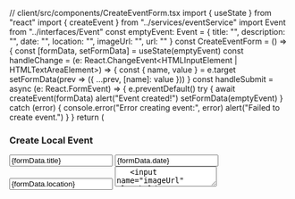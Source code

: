 // client/src/components/CreateEventForm.tsx
import { useState } from "react"
import { createEvent } from "../services/eventService"
import Event from "../interfaces/Event"
const emptyEvent: Event = {
title: "",
description: "",
date: "",
location: "",
imageUrl: "",
url: ""
}
const CreateEventForm = () => {
const [formData, setFormData] = useState<Event>(emptyEvent)
const handleChange = (e: React.ChangeEvent<HTMLInputElement | HTMLTextAreaElement>) => {
const { name, value } = e.target
setFormData(prev => ({ ...prev, [name]: value }))
}
const handleSubmit = async (e: React.FormEvent) => {
e.preventDefault()
try {
await createEvent(formData)
alert("Event created!")
setFormData(emptyEvent)
} catch (error) {
console.error("Error creating event:", error)
alert("Failed to create event.")
}
}
return (

  <form onSubmit={handleSubmit} style={{ margin: "15px" }}>
   <h3>Create Local Event</h3>
   <input name="title" placeholder="Title" value={formData.title} onChange={handleChange} required />
   <input name="date" placeholder="Date" value={formData.date} onChange={handleChange} required />
   <input name="location" placeholder="Location" value={formData.location} onChange={handleChange} required />
   <textarea name="description" placeholder="Description" value={formData.description} onChange={handleChange} />
   <input name="imageUrl" placeholder="Image URL" value={formData.imageUrl} onChange={handleChange} />
   <input name="url" placeholder="Event URL" value={formData.url} onChange={handleChange} />
   <button type="submit">Save Event</button>
  </form>
 )
}
export default CreateEventForm

// client/src/components/EventCard.css
.event-card {
background: #fff;
border-radius: 20px;
box-shadow: 0 4px 10px rgba(0, 0, 0, 0.1);
overflow: hidden;
width: 100%;
max-width: 320px;
margin: 12px auto;
display: flex;
flex-direction: column;
text-align: center;
}
.event-time {
font-weight: bold;
font-size: 1.2rem;
padding: 12px 0 0;
color: #000;
}
.event-image {
width: 100%;
height: 160px;
object-fit: cover;
/_ border-top-left-radius: 20px;
border-top-right-radius: 20px; _/
}
.event-details {
padding: 0 16px 16px;
}
.event-title {
font-weight: 600;
font-size: 1.1rem;
margin: 8px 0 4px;
}
.event-description {
font-size: 0.9rem;
color: #444;
line-height: 1.4;
display: -webkit-box;
-webkit-line-clamp: 3;
-webkit-box-orient: vertical;
overflow: hidden;
text-overflow: ellipsis;
}
/_ .events-container {
display: grid;
grid-template-columns: repeat(auto-fit, minmax(280px, 1fr));
gap: 20px;
padding: 16px;
} _/

// client/src/components/EventCard.tsx
import React from "react"
import Event from "../interfaces/Event"
import EventMap from "./EventMap"
import "./EventCard.css"
interface EventCardProps {
event: Event
}
const EventCard: React.FC<EventCardProps> = ({ event }) => {
return (

  <div className='event-card'>
   <div className='event-time'>{event.date}</div>
   {event.imageUrl && (
    <img src={event.imageUrl} alt={event.title} className='event-image' />
   )}
   <div className='event-details'>
    <div className='event-title'>{event.title}</div>
    <p className='event-description'>{event.description}</p>
=
    <div className='event-map-wrapper'>
     <EventMap location={event.location} />
    </div>
   </div>
  </div>
 )
}
export default EventCard

// client/src/components/EventMap.css
.event-map-container {
position: relative;
height: 120px;
width: 100%;
border-radius: 8px;
overflow: hidden;
margin: 0 0 12px 16px;
box-shadow: 0 2px 4px rgba(0, 0, 0, 0.1);
float: right;
}

.event-map {
height: 100%;
width: 100%;
}

.event-map-overlay {
position: absolute;
top: 0;
left: 0;
right: 0;
background-color: rgba(63, 81, 181, 0.7);
padding: 6px 8px;
text-align: center;
}

.event-map-overlay p {
margin: 0;
white-space: nowrap;
overflow: hidden;
text-overflow: ellipsis;
color: white;
font-size: 0.75rem;
font-weight: bold;
}

// client/src/components/EventMap.tsx
import { useRef, useEffect } from "react"
import mapboxgl from "mapbox-gl"
import "mapbox-gl/dist/mapbox-gl.css"
import "./EventMap.css"

interface EventMapProps {
location: string
}

const EventMap: React.FC<EventMapProps> = ({ location }) => {
const mapRef = useRef<mapboxgl.Map | null>(null)
const mapContainerRef = useRef<HTMLDivElement>(null)

const getVenueName = (location: string) => {
const commaIndex = location.indexOf(",")
const dashIndex = location.indexOf("-")

    if (commaIndex > 0) {
      return location.substring(0, commaIndex).trim()
    } else if (dashIndex > 0) {
      return location.substring(0, dashIndex).trim()
    } else {
      return location.length > 20 ? location.substring(0, 20) + "..." : location
    }

}

useEffect(() => {
if (!mapContainerRef.current) return
mapboxgl.accessToken =
"pk.eyJ1IjoibGlnaHRuaW5nc3ByZWUiLCJhIjoiY205YzB0NnhlMG52ejJrcTJseWxhcXZhZiJ9.VFBHYF5wcCBw35HASKi_eA"
const detroitCoordinates: [number, number] = [-83.0458, 42.3314]

    mapRef.current = new mapboxgl.Map({
      container: mapContainerRef.current,
      style: "mapbox://styles/mapbox/streets-v11",
      center: detroitCoordinates,
      zoom: 12,
      dragPan: false,
      scrollZoom: false,
      interactive: false
    })

    return () => {
      if (mapRef.current) {
        mapRef.current.remove()
      }
    }

}, [location])

return (

<div className='event-map-container'>
<div className='event-map' ref={mapContainerRef}></div>
<div className='event-map-overlay'>
<p>{getVenueName(location)}</p>
</div>
</div>
)
}

export default EventMap

// client/src/components/Events.tsx
import Event from "../interfaces/Event"
import { useState, useEffect } from "react"
import { getEvents } from "../services/eventService"
import EventCard from "./EventCard"
const Events = () => {
const [events, setEvents] = useState<Event[]>([])
useEffect(() => {
getEvents().then(es => setEvents(es))
}, [])
return (

  <div>
   <h2 style={{ marginLeft: "15px" }}>Local Events</h2>
   <div className="events-container" style={{
    display: "grid",
    gridTemplateColumns: "repeat(2, minmax(140px, 1fr))",
    gap: "16px",
    padding: "16px",
    justifyItems: "center"
   }}>
    {events.map((event, index) => (
     <EventCard key={index} event={event} />
    ))}
  </div>
  </div>
 )
}
export default Events

// client/src/components/Events.tsx
import Event from "../interfaces/Event"
import { useState, useEffect } from "react"
import { getEvents } from "../services/eventService"
import EventCard from "./EventCard"

const Events = () => {
const [events, setEvents] = useState<Event[]>([])
useEffect(() => {
getEvents().then(es => setEvents(es))
}, [])
return (

<div>
<h2 style={{ marginLeft: "15px" }}>Local Events</h2>
<div
className='events-container'
style={{
          display: "grid",
          gridTemplateColumns: "repeat(2, minmax(140px, 1fr))",
          gap: "16px",
          padding: "16px",
          justifyItems: "center"
        }} >
{events.map((event, index) => (
<EventCard key={index} event={event} />
))}
</div>
</div>
)
}

export default Events

// client/src/interfaces/Event.ts
export default interface Event {
title: string
description: string
date: string
location: string
imageUrl: string
url: string
ticketInfo?: any[]
venue?: any
}

// client/src/services/eventService.ts
import axios from "axios"
import Event from "../interfaces/Event"
const baseUrl = "http://localhost:3000/api/events"
// GET ALL
export const getEvents = async (): Promise<Event[]> =>
(await axios.get(baseUrl)).data
export const createEvent = async (eventData: Event): Promise<Event> =>
(await axios.post(baseUrl, eventData)).data

// client/src/App.tsx
import Events from "./components/Events"
import CreateEventForm from "./components/CreateEventForm"
function App() {
return (
<>

   <h1 style={{ marginLeft: "10px" }}>What's The Move</h1>
   <CreateEventForm />
   <Events />
  </>
 )
}
export default App

// client/src/index.css
:root {
font-family: system-ui, Avenir, Helvetica, Arial, sans-serif;
line-height: 1.5;
font-weight: 400;
color-scheme: light dark;
color: rgba(255, 255, 255, 0.87);
background-color: #242424;
font-synthesis: none;
text-rendering: optimizeLegibility;
-webkit-font-smoothing: antialiased;
-moz-osx-font-smoothing: grayscale;
}
a {
font-weight: 500;
color: #646CFF;
text-decoration: inherit;
}
a:hover {
color: #535BF2;
}
body {
margin: 0;
display: flex;
place-items: center;
min-width: 320px;
min-height: 100vh;
}
h1 {
font-size: 3.2em;
line-height: 1.1;
}
button {
border-radius: 8px;
border: 1px solid transparent;
padding: 0.6em 1.2em;
font-size: 1em;
font-weight: 500;
font-family: inherit;
background-color: #1A1A1A;
cursor: pointer;
transition: border-color 0.25s;
}
button:hover {
border-color: #646CFF;
}
button:focus,
button:focus-visible {
outline: 4px auto -webkit-focus-ring-color;
}
@media (prefers-color-scheme: light) {
:root {
color: #213547;
background-color: #FFFFFF;
}
a:hover {
color: #747BFF;
}
button {
background-color: #F9F9F9;
}
}

// client/src/index.css
:root {
font-family: system-ui, Avenir, Helvetica, Arial, sans-serif;
line-height: 1.5;
font-weight: 400;
color-scheme: light dark;
color: rgba(255, 255, 255, 0.87);
background-color: #242424;
font-synthesis: none;
text-rendering: optimizeLegibility;
-webkit-font-smoothing: antialiased;
-moz-osx-font-smoothing: grayscale;
}
a {
font-weight: 500;
color: #646CFF;
text-decoration: inherit;
}
a:hover {
color: #535BF2;
}
body {
margin: 0;
display: flex;
place-items: center;
min-width: 320px;
min-height: 100vh;
}
h1 {
font-size: 3.2em;
line-height: 1.1;
}
button {
border-radius: 8px;
border: 1px solid transparent;
padding: 0.6em 1.2em;
font-size: 1em;
font-weight: 500;
font-family: inherit;
background-color: #1A1A1A;
cursor: pointer;
transition: border-color 0.25s;
}
button:hover {
border-color: #646CFF;
}
button:focus,
button:focus-visible {
outline: 4px auto -webkit-focus-ring-color;
}
@media (prefers-color-scheme: light) {
:root {
color: #213547;
background-color: #FFFFFF;
}
a:hover {
color: #747BFF;
}
button {
background-color: #F9F9F9;
}
}

// client/src/main.tsx
import { StrictMode } from 'react'
import { createRoot } from 'react-dom/client'
import './index.css'
import App from './App.tsx'
createRoot(document.getElementById('root')!).render(
<StrictMode>
<App />
</StrictMode>,
)

// client/index.html

<!doctype html>
<html lang="en">
 <head>
  <meta charset="UTF-8" />
  <meta name="viewport" content="width=device-width, initial-scale=1.0" />
  <title>What's the move?</title>
 </head>
 <body>
  <div id="root"></div>
  <script type="module" src="/src/main.tsx"></script>
 </body>
</html>

// server/src/controllers/eventController.ts

import { Request, Response } from "express"
import { fetchEvents } from "../services/eventService"
import EventModel from "../models/eventModel"
export const getEvents = async (req: Request, res: Response): Promise<void> => {
try {
const location = (req.query.location as string) || "Detroit, MI"
const distance = parseInt(req.query.distance as string) || 25
const localEvents = await EventModel.find()
const externalEvents = await fetchEvents(location, distance)
const combinedEvents = [...localEvents, ...externalEvents]
res.status(200).json(combinedEvents)
} catch (error) {
console.error("Error in getEvents controller:", error)
res.status(500).json({
message: "Failed to fetch events",
error: error instanceof Error ? error.message : "Unknown error"
})
}
}
export const createEvent = async (req: Request, res: Response): Promise<void> => {
try {
const newEvent = new EventModel(req.body)
const savedEvent = await newEvent.save()
res.status(201).json(savedEvent)
} catch (error) {
console.error("Error in createEvent controller:", error)
res.status(500).json({
message: "Failed to create event",
error: error instanceof Error ? error.message : "Unknown error"
})
}
}

// server/src/interfaces/Event.ts
export default interface Event {
title: string
description: string
date: string
location: string
imageUrl: string
url: string
ticketInfo?: any[]
venue?: any
}

// server/src/models/eventModel.ts
import mongoose from "mongoose"
const EventSchema = new mongoose.Schema(
{
title: {
type: String,
required: true
},
description: {
type: String,
required: false
},
date: {
type: String,
required: true
},
location: {
type: String,
required: true
},
imageUrl: {
type: String,
required: false
},
url: {
type: String,
required: false
},
ticketInfo: {
type: Array,
required: false
},
venue: {
type: Object,
required: false
}
},
{ timestamps: true }
)
const Event = mongoose.model("Event", EventSchema)
export default Event

// server/src/routes/eventRoutes.ts
import express, { Router } from "express"
import { getEvents, createEvent } from "../controllers/eventController"
const router: Router = express.Router()
router.get("/", getEvents)
router.post("/", createEvent)
export default router

// server/src/services/eventService.ts
import axios from "axios"
import dotenv from "dotenv"
import Event from "../interfaces/Event"
dotenv.config()
const SERP\*API_KEY = process.env.SERP_API_KEY
const baseUrl = "https://serpapi.com/search"
let eventsCache: Event[] | null = null
export const fetchEvents = async (
location: string = "Detroit, MI",
distance: number = 25
): Promise<Event[]> => {
if (eventsCache) {
console.log("Using cached events data")
return eventsCache
}
try {
console.log("Fetching events from Serp API")
const response = await axios.get(baseUrl, {
params: {
engine: "google_events",
q: `events within ${distance} miles of ${location}`,
location: location,
google_domain: "google.com",
api_key: SERP_API_KEY,
htichips: "date:this_week"
}
})
const serpEvents = response.data.events_results || []
const mappedEvents: Event[] = serpEvents.map((event: any) => {
let eventDate = ""
if (event.date) {
if (typeof event.date === "string") {
eventDate = event.date
} else if (event.date.when) {
eventDate = event.date.when
} else if (event.date.start_date) {
eventDate = event.date.start_date
}
}
let location = ""
if (Array.isArray(event.address) && event.address.length > 0) {
location = event.address.join(", ")
} else if (event.venue && event.venue.name) {
location = event.venue.name
}
return {
title: event.title,
description: event.description || "",
date: eventDate,
location: location,
imageUrl: event.thumbnail || event.image || "",
url: event.link || "",
ticketInfo: event.ticket_info || [],
venue: event.venue || null
}
})
// Save to in-memory cache
eventsCache = mappedEvents
return mappedEvents
} catch (error) {
console.error("Error fetching events from Serp API:", error)
throw error
}
}

// server/src/index.ts
import express, { json } from "express"
import mongoose from "mongoose"
import cors from "cors"
import dotenv from "dotenv"
import eventRoutes from "./routes/eventRoutes"
// CONFIGURATIONS
dotenv.config()
const app = express()
app.use(cors())
app.use(json())
// ROUTES
/\*
app.use("/", (req, res) => {
res.send("hello, world!")
})
\_/
app.use("/api/events", eventRoutes)
app.get("/", (req, res) => {
res.send("API is running")
})
// DATABASE CONNECTION
const PORT = process.env.PORT || 3000
const MONGO_URL = process.env.MONGO_URL || ""
mongoose.set("strictQuery", false)
mongoose
.connect(MONGO_URL)
.then(() => {
app.listen(PORT, () => console.log(`Connected at PORT:${PORT}`))
})
.catch(err => console.log(`${err}, did not connect!`))
